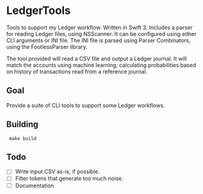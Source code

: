 # LedgerTools
Tools to support my Ledger workflow. Written in Swift 3. Includes a parser
for reading Ledger files, using NSScanner. It can be configured using either CLI arguments or INI file. The INI file is parsed using Parser Combinators, using the FootlessParser library.

The tool provided will read a CSV file and output a Ledger journal. It will match the accounts using machine learning; calculating probabilities based on history of transactions read from a reference journal.

## Goal
Provide a suite of CLI tools to support some Ledger workflows.

## Building

     make build

## Todo
* [ ] Write input CSV as-is, if possible.
* [ ] Filter tokens that generate too much noise.
* [ ] Documentation
